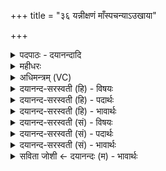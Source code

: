 +++
title = "३६ यन्नीक्षणं माँस्पचन्याऽउखाया"

+++
<details><summary>पदपाठः - दयानन्दादि</summary>

यत्। नीक्ष॑ण॒मिति॑ नि॒ऽईक्ष॑णम्। मा॒ँस्पच॑न्या॒ इति॑ मा॒ँस्पच॑न्याः। उ॒खायाः॑। या। पात्रा॑णि। यू॒ष्णः। आ॒सेच॑ना॒नीत्या॒ऽसेच॑नानि। ऊ॒ष्म॒ण्या᳖। अ॒पि॒धानेत्य॑पि॒ऽधाना॑। च॒रू॒णाम्। अङ्काः॑। सू॒नाः। परि॑। भू॒ष॒न्ति॒। अश्व॑म्। ३६।
</details>

<details><summary>महीधरः</summary>

म० हे अश्व पच्यमानाश्वावयव, अग्निः त्वा त्वां मा ध्वनयीत् ध्वनिं मा कारयतु । ध्वनौ सति भाण्डभङ्गः स्यात् । दह्यमानं मांसं सिमसिमेति शब्दं करोति तन्मास्तु 'नोनयतिध्वनयति-' (पा० ३।१।५१) इत्यादिना ण्यन्ताच्चङ्प्रतिषेधः 'ह्रयन्तक्षण-' (पा० ७ । २ । ५) इति वृद्ध्यभावः । | कीदृशोऽग्निः । धूमगन्धिः धूमस्य गन्धो लेशो यत्र सः अल्पधूमवानित्यर्थः । 'अल्पाख्यायाम्-' (पा० ५। ४ । १३६) | इति धूमादिकारः । किंच भ्राजन्ती अतितापेन दीप्यमाना उखा स्थाली मा अभिविक्त मा चलतु 'ओविजी भयचलनयोः' लुङि तङि 'झलो झलि' (पा० ८ । २ । २६) इति सिलोपे रूपम् । 'न माङयोगे' (पा०६ । ४ । ७४) इत्यडभावः । कीदृशी उखा । जघ्रिः जिघ्रति गन्धं गृह्णातीति जघ्रिः ‘आदृगम-' (पा० ६।२। १७१) इति किन्प्रत्ययः । अधिष्ठात्र्या देवताया घ्राणम् । तमेवंविधमश्वं देवासः देवाः प्रतिगृभ्णन्ति प्रतिगृह्णन्तु । कीदृशमश्वम् । इष्टं प्रयाजैः । वीतमाप्रीभिः पर्यग्निकृतम् । अभिगूर्तं ये यजामह इत्यागूर्त्योक्तम् । । वषट्कृतं वषट्कारेण संस्कृतम् ॥ ३७ ॥  
अष्टत्रिंशी।
</details>

<details><summary>अधिमन्त्रम् (VC)</summary>

- यज्ञो देवता
- गोतम ऋषिः
- भुरिक्पङ्क्तिः
- पञ्चमः
</details>

<details><summary>दयानन्द-सरस्वती (हि) - विषयः</summary>

फिर किस को क्या देखना चाहिये, इस विषय को अगले मन्त्र में कहा है ॥
</details>

<details><summary>दयानन्द-सरस्वती (हि) - पदार्थः</summary>

पदार्थान्वयभाषाः -  (या) जो (ऊष्मण्या) गरमियों में उत्तम (अपिधाना) ढाँपने (आसेचनानि) और सिचाने हारे (पात्राणि) पात्र वा (यत्) जो (मांस्पचन्याः) मांस जिस में पकाया जाए उस (उखायाः) बटलोई का (नीक्षणम्) निकृष्ट देखना वा (चरूणाम्) पात्रों के (अङ्काः) लक्षणा किये हुए (सूनाः) प्रसिद्ध पदार्थ तथा (यूष्णः) बढ़ानेवाले के (अश्वम्) घोड़े को (परि, भूषन्ति) सब ओर से सुशोभित करते हैं, वे सब स्वीकार करने योग्य हैं ॥३६ ॥
</details>

<details><summary>दयानन्द-सरस्वती (हि) - भावार्थः</summary>

भावार्थभाषाः -  यदि कोई घोड़े आदि उपकारी पशुओं और उत्तम पक्षियों का मांस खावें तो उन को यथापराध अवश्य दण्ड देना चाहिये ॥३६ ॥
</details>

<details><summary>दयानन्द-सरस्वती (सं) - विषयः</summary>

पुनः केन किं निरीक्षणीयमित्याह ॥
</details>

<details><summary>दयानन्द-सरस्वती (सं) - पदार्थः</summary>

पदार्थान्वयभाषाः -  या ऊष्मण्याऽपिधानाऽऽसेचनानि पात्राणि यन्मांस्पचन्या उखाया नीक्षणं चरूणामङ्काः सूना यूष्णोऽश्वं परिभूषन्ति तानि स्वीकर्त्तव्यानि ॥३६ ॥
</details>

<details><summary>दयानन्द-सरस्वती (सं) - भावार्थः</summary>

भावार्थभाषाः -  यदि केचिदश्वादीनामुपकारिणां पशूनां शुभानां पक्षिणां मांसाहारं कुर्युस्तर्हि तेभ्यो दण्डो यथापऽराधं दातव्य एव ॥३६ ॥
</details>

<details><summary>सविता जोशी ← दयानन्दः (म) - भावार्थः</summary>

भावार्थभाषाः -  जर एखाद्याने घोडे वगैरे उपकारक पशूंचे व उत्तम पक्ष्यांचे मांस खाल्ले तर त्याला त्याच्या अपराधाप्रमाणे दंड द्यावा.
</details>